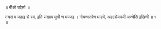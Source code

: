 ॥ बीओ उद्देसो ॥

तयसं व जहाइ से रयं, इति संखाय मुणी ण मज्जइ ।
गोयण्णतरेण माहणे, अहऽसेयकरी अण्णेसिं इंखिणी ॥ १ ॥